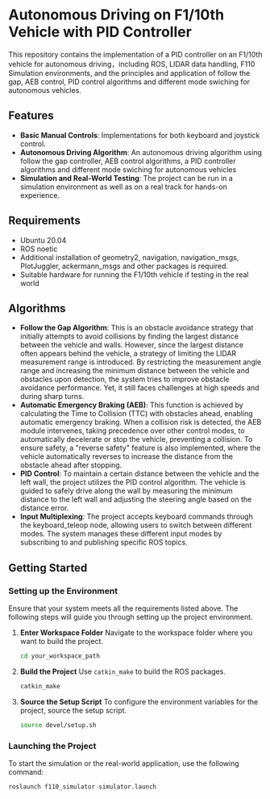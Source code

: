 # Autonomous Driving on F1/10th Vehicle with PID Controller

This repository contains the implementation of a PID controller on an F1/10th vehicle for autonomous driving，including ROS, LIDAR data handling, F110 Simulation environments, and the principles and application of follow the gap, AEB control, PID control algorithms and different mode swiching for autonomous vehicles.

## Features
- **Basic Manual Controls**: Implementations for both keyboard and joystick control.
- **Autonomous Driving Algorithm**: An autonomous driving algorithm using follow the gap controller, AEB control algorithms, a PID controller algorithms and different mode swiching for autonomous vehicles
- **Simulation and Real-World Testing**: The project can be run in a simulation environment as well as on a real track for hands-on experience.

## Requirements
- Ubuntu 20.04
- ROS noetic
- Additional installation of geometry2, navigation, navigation_msgs, PlotJuggler, ackermann_msgs and other packages is required.
- Suitable hardware for running the F1/10th vehicle if testing in the real world
  
## Algorithms
- **Follow the Gap Algorithm**: This is an obstacle avoidance strategy that initially attempts to avoid collisions by finding the largest distance between the vehicle and walls. However, since the largest distance often appears behind the vehicle, a strategy of limiting the LIDAR measurement range is introduced. By restricting the measurement angle range and increasing the minimum distance between the vehicle and obstacles upon detection, the system tries to improve obstacle avoidance performance. Yet, it still faces challenges at high speeds and during sharp turns.
- **Automatic Emergency Braking (AEB)**: This function is achieved by calculating the Time to Collision (TTC) with obstacles ahead, enabling automatic emergency braking. When a collision risk is detected, the AEB module intervenes, taking precedence over other control modes, to automatically decelerate or stop the vehicle, preventing a collision. To ensure safety, a "reverse safety" feature is also implemented, where the vehicle automatically reverses to increase the distance from the obstacle ahead after stopping.
- **PID Control**: To maintain a certain distance between the vehicle and the left wall, the project utilizes the PID control algorithm. The vehicle is guided to safely drive along the wall by measuring the minimum distance to the left wall and adjusting the steering angle based on the distance error.
- **Input Multiplexing**: The project accepts keyboard commands through the keyboard_teleop node, allowing users to switch between different modes. The system manages these different input modes by subscribing to and publishing specific ROS topics.

## Getting Started

### Setting up the Environment
Ensure that your system meets all the requirements listed above. The following steps will guide you through setting up the project environment.

1. **Enter Workspace Folder**
    Navigate to the workspace folder where you want to build the project.

    ```bash
    cd your_workspace_path
    ```

2. **Build the Project**
    Use `catkin_make` to build the ROS packages.

    ```bash
    catkin_make
    ```

3. **Source the Setup Script**
    To configure the environment variables for the project, source the setup script.

    ```bash
    source devel/setup.sh
    ```

### Launching the Project
To start the simulation or the real-world application, use the following command:

```bash
roslaunch f110_simulator simulator.launch
